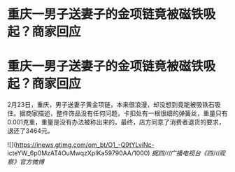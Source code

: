 # 重庆一男子送妻子的金项链竟被磁铁吸起？商家回应

# 重庆一男子送妻子的金项链竟被磁铁吸起？商家回应

2月23日，重庆，男子送妻子黄金项链，本来很浪漫，却没想到竟能被吸铁石吸住。据商家描述，整件饰品没有任何问题，卡扣处有一根很细的弹簧丝，重量只有0.001克重，重量是没有办法被称出来的。最终，店方同意了消费者退货的要求，退还了3464元。

![](https://inews.gtimg.com/om_bt/O1_-Q9tYLviNc-
icteYW_6p0MzAT4OuMwqzXpIKa59790AA/1000) _据四川广播电视台《四川观察》官方微博_

